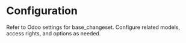 # Configuration

Refer to Odoo settings for base_changeset. Configure related models, access rights, and options as needed.

